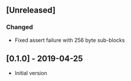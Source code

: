 ## [Unreleased]

### Changed
* Fixed assert failure with 256 byte sub-blocks

## [0.1.0] - 2019-04-25
* Initial version
